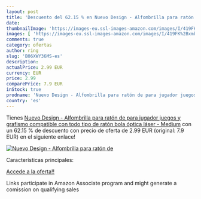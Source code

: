 ```yaml
---
layout: post
title: 'Descuento del 62.15 % en Nuevo Design - Alfombrilla para ratón de'
date: 
thumbnailImage: 'https://images-eu.ssl-images-amazon.com/images/I/419FK%2BxmkDL._SL200_.jpg'
images: [ 'https://images-eu.ssl-images-amazon.com/images/I/419FK%2BxmkDL._SL200_.jpg' ]
comments: true
category: ofertas
author: ring
slug: 'B06XWY36MS-es'
description:
actualPrice: 2.99 EUR
currency: EUR
price: 2.99
comparePrice: 7.9 EUR
inStock: true
prodname: 'Nuevo Design - Alfombrilla para ratón de para jugador juegos y grafismo  compatible con todo tipo de ratón  bola  óptica  láser  - Medium'
country: 'es'
---
```


Tienes [Nuevo Design - Alfombrilla para ratón de para jugador juegos y grafismo  compatible con todo tipo de ratón  bola  óptica  láser  - Medium](https://www.amazon.es/dp/B06XWY36MS/?tag=tolees-21) con un 62.15 % de descuento con precio de oferta de 2.99 EUR (original: 7.9 EUR) en el siguiente enlace!

[![Nuevo Design - Alfombrilla para ratón de](https://images-eu.ssl-images-amazon.com/images/I/419FK%2BxmkDL._SL200_.jpg)](https://www.amazon.es/dp/B06XWY36MS/?tag=tolees-21)

Características principales:


[Accede a la oferta!!](https://www.amazon.es/dp/B06XWY36MS/?tag=tolees-21)

Links participate in Amazon Associate program and might generate a comission on qualifying sales


